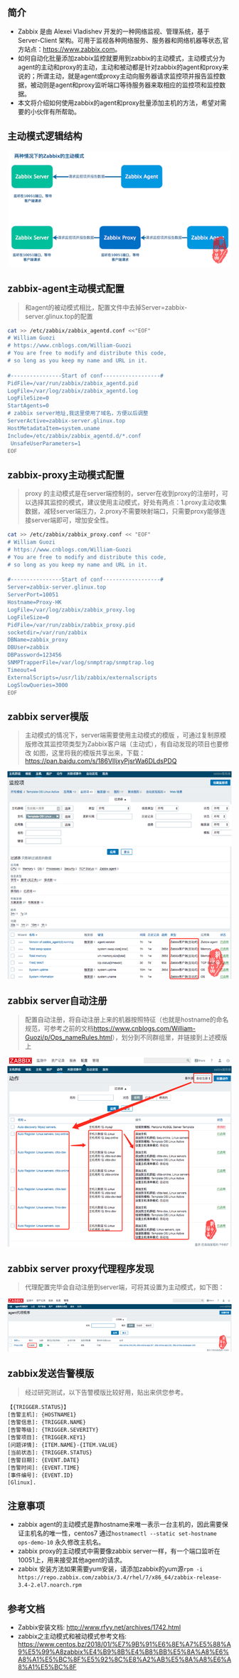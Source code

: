 ## 简介
+ Zabbix 是由 Alexei Vladishev 开发的一种网络监视、管理系统，基于 Server-Client 架构。可用于监视各种网络服务、服务器和网络机器等状态,官方站点：<https://www.zabbix.com>。  
+ 如何自动化批量添加zabbix监控就要用到zabbix的主动模式，主动模式分为agent的主动和proxy的主动，主动和被动都是针对zabbix的agent和proxy来说的；所谓主动，就是agent或proxy主动向服务器请求监控项并报告监控数据，被动则是agent和proxy监听端口等待服务器来取相应的监控项和监控数据。  
+ 本文将介绍如何使用zabbix的agent和proxy批量添加主机的方法，希望对需要的小伙伴有所帮助。

## 主动模式逻辑结构

![img-w500](/images/zabbix-active.png)
## zabbix-agent主动模式配置
>和agent的被动模式相比，配置文件中去掉Server=zabbix-server.glinux.top的配置  

```bash
cat >> /etc/zabbix/zabbix_agentd.conf <<"EOF"
# William Guozi
# https://www.cnblogs.com/William-Guozi
# You are free to modify and distribute this code,
# so long as you keep my name and URL in it.

#----------------Start of conf------------------#
PidFile=/var/run/zabbix/zabbix_agentd.pid
LogFile=/var/log/zabbix/zabbix_agentd.log
LogFileSize=0
StartAgents=0
# zabbix server地址,我这里使用了域名，方便以后调整
ServerActive=zabbix-server.glinux.top
HostMetadataItem=system.uname
Include=/etc/zabbix/zabbix_agentd.d/*.conf
 UnsafeUserParameters=1
EOF
```
## zabbix-proxy主动模式配置
>proxy 的主动模式是在server端控制的，server在收到proxy的注册时，可以选择其监控的模式，建议使用主动模式，好处有两点：1.proxy主动收集数据，减轻server端压力，2.proxy不需要映射端口，只需要proxy能够连接server端即可，增加安全性。  

```bash
cat >> /etc/zabbix/zabbix_proxy.conf << "EOF"
# William Guozi
# https://www.cnblogs.com/William-Guozi
# You are free to modify and distribute this code,
# so long as you keep my name and URL in it.

#----------------Start of conf------------------#
Server=zabbix-server.glinux.top
ServerPort=10051
Hostname=Proxy-HK
LogFile=/var/log/zabbix/zabbix_proxy.log
LogFileSize=0
PidFile=/var/run/zabbix/zabbix_proxy.pid
socketdir=/var/run/zabbix
DBName=zabbix_proxy
DBUser=zabbix
DBPassword=123456
SNMPTrapperFile=/var/log/snmptrap/snmptrap.log
Timeout=4
ExternalScripts=/usr/lib/zabbix/externalscripts
LogSlowQueries=3000
EOF
```
## zabbix server模版
>主动模式的情况下，server端需要使用主动模式的模版 ，可通过复制原模版修改其监控项类型为Zabbix客户端（主动式），有自动发现的项目也要修改
>如图，这里将我的模版共享出来，下载：<https://pan.baidu.com/s/186VIIjxyPjsrWa6DLdsPDQ>   

![img-w500](/images/201808141400.png)
## zabbix server自动注册
>配置自动注册，将自动注册上来的机器按照特征（也就是hostname的命名规范，可参考之前的文档<https://www.cnblogs.com/William-Guozi/p/Ops_nameRules.html>），划分到不同群组里，并链接到上述模版上

![img-w500](/images/201808141351.png)

## zabbix server proxy代理程序发现
>代理配置完毕会自动注册到server端，可将其设置为主动模式，如下图：

![img-w500](/images/201808141449.png)
## zabbix发送告警模版
>经过研究测试，以下告警模版比较好用，贴出来供您参考。  
```
【{TRIGGER.STATUS}】
[告警主机]: {HOSTNAME1}
[告警信息]: {TRIGGER.NAME}
[告警等级]: {TRIGGER.SEVERITY}
[告警项目]: {TRIGGER.KEY1}
[问题详情]: {ITEM.NAME}-{ITEM.VALUE}
[当前状态]: {TRIGGER.STATUS}
[告警日期]: {EVENT.DATE}
[告警时间]: {EVENT.TIME}
[事件编号]: {EVENT.ID}
[Glinux].
```
## 注意事项
+ zabbix agent的主动模式是靠hostname来唯一表示一台主机的，因此需要保证主机名的唯一性，centos7 通过```hostnamectl --static set-hostname ops-demo-10``` 永久修改主机名。
+ zabbix proxy的主动模式中需要像zabbix server一样，有一个端口监听在10051上，用来接受其他agent的请求。
+ zabbix 安装方法如果需要yum安装，请添加zabbix的yum源```rpm -i https://repo.zabbix.com/zabbix/3.4/rhel/7/x86_64/zabbix-release-3.4-2.el7.noarch.rpm```

## 参考文档
+ Zabbix安装文档: <http://www.rfyy.net/archives/1742.html>
+ zabbix之主动模式和被动模式参考文档: <https://www.centos.bz/2018/01/%E7%9B%91%E6%8E%A7%E5%88%A9%E5%99%A8zabbix%E4%B9%8B%E4%B8%BB%E5%8A%A8%E6%A8%A1%E5%BC%8F%E5%92%8C%E8%A2%AB%E5%8A%A8%E6%A8%A1%E5%BC%8F>
